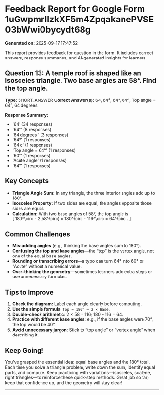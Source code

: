 # Feedback Report for Google Form 1uGwpmrIlzkXF5m4ZpqakanePVSE03bWwi0bycydt68g
**Generated on:** 2025-09-17 17:47:52

This report provides feedback for question in the form. It includes correct answers, response summaries, and AI-generated insights for learners.

## Question 13: A temple roof is shaped like an isosceles triangle. Two base angles are 58°. Find the top angle.
**Type:** SHORT_ANSWER
**Correct Answer(s):** 64, 64⁰, 64°, 64º, Top angle = 64°, 64 degrees 

**Response Summary:**
- '64' (34 responses)
- '64°' (8 responses)
- '64 degrees ' (3 responses)
- '64º' (1 responses)
- '64 c' (1 responses)
- 'Top angle = 64°' (1 responses)
- '60°' (1 responses)
- 'Acute angle' (1 responses)
- '64⁰' (1 responses)

## Key Concepts  
- **Triangle Angle Sum:** In any triangle, the three interior angles add up to 180°.  
- **Isosceles Property:** If two sides are equal, the angles opposite those sides are equal.  
- **Calculation:** With two base angles of 58°, the top angle is  
  \[
  180^\circ - 2(58^\circ) = 180^\circ - 116^\circ = 64^\circ .
  \]  

## Common Challenges  
- **Mis‑adding angles** (e.g., thinking the base angles sum to 180°).  
- **Confusing the top and base angles**—the “top” is the vertex angle, not one of the equal base angles.  
- **Rounding or transcribing errors**—a typo can turn 64° into 60° or “Acute” without a numerical value.  
- **Over‑thinking the geometry**—sometimes learners add extra steps or use unnecessary formulas.

## Tips to Improve  
1. **Check the diagram:** Label each angle clearly before computing.  
2. **Use the simple formula**: `Top = 180° – 2 × Base`.  
3. **Double‑check arithmetic**: 2 × 58 = 116; 180 – 116 = 64.  
4. **Practice with different base angles**: e.g., if the base angles were 70°, the top would be 40°.  
5. **Avoid unnecessary jargon**: Stick to “top angle” or “vertex angle” when describing it.

## Keep Going!  
You’ve grasped the essential idea: equal base angles and the 180° total. Each time you solve a triangle problem, write down the sum, identify equal parts, and compute. Keep practicing with variations—isosceles, scalene, right triangles—to reinforce these quick‑step methods. Great job so far; keep that confidence up, and the geometry will stay clear!

---

